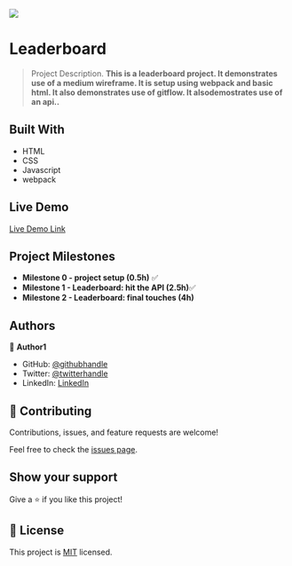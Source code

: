 ![](https://img.shields.io/badge/Microverse-blueviolet)

# Leaderboard

> Project Description.
> **This is a leaderboard project. It demonstrates use of a medium wireframe. It is setup using webpack and basic html. It also demonstrates use of gitflow. It alsodemostrates use of an api..**

## Built With

- HTML
- CSS
- Javascript
- webpack

## Live Demo

[Live Demo Link]()

## Project Milestones

- **Milestone 0 - project setup (0.5h)** ✅
- **Milestone 1 - Leaderboard: hit the API (2.5h)**✅
- **Milestone 2 - Leaderboard: final touches (4h)**

## Authors

👤 **Author1**

- GitHub: [@githubhandle](https://github.com/Nyame-Wolf/)
- Twitter: [@twitterhandle](https://twitter.com/Mumenyam)
- LinkedIn: [LinkedIn](https://www.linkedin.com/in/mumenya-nyamu-web-designer-data-enthusiast/)

## 🤝 Contributing

Contributions, issues, and feature requests are welcome!

Feel free to check the [issues page](../../issues/).

## Show your support

Give a ⭐️ if you like this project!

## 📝 License

This project is [MIT](./MIT.md) licensed.
